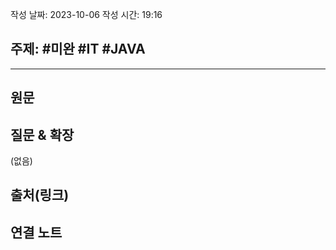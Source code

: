 
작성 날짜: 2023-10-06
작성 시간: 19:16

## 주제: #미완 #IT #JAVA 

----
## 원문


## 질문 & 확장

(없음)

## 출처(링크)


## 연결 노트










